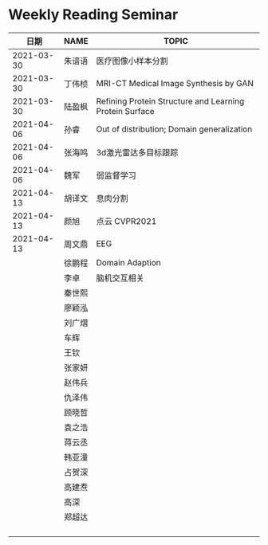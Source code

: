 # Weekly Reading Seminar

| 日期       | NAME            | TOPIC  |
| ---------- | --------------- | ------ |
| 2021-03-30 | 朱谙语          | 医疗图像小样本分割 |
| 2021-03-30 | 丁伟桢          | MRI-CT Medical Image Synthesis by GAN |
| 2021-03-30 | 陆盈枫          | Refining Protein Structure and Learning Protein Surface |
| 2021-04-06 | 孙睿 | Out of distribution; Domain generalization |
| 2021-04-06 | 张海鸣 | 3d激光雷达多目标跟踪 |
| 2021-04-06 | 魏军   | 弱监督学习 |
| 2021-04-13 | 胡译文 | 息肉分割 |
| 2021-04-13 | 颜旭 | 点云 CVPR2021 |
| 2021-04-13 | 周文鼎 | EEG |
|            | 徐鹏程 | Domain Adaption |
|            | 李卓 | 脑机交互相关 |
|            | 秦世熙 |                                                         |
|            | 廖颖泓 | |
|            | 刘广熠 | |
|            | 车辉 | |
| | 王钦 | |
| | 张家妍 | |
| | 赵伟兵 | |
| | 仇泽伟 | |
| | 顾晓哲 | |
| | 袁之浩 | |
| | 蒋云丞 | |
| | 韩亚潼 | |
| | 占贺深 | |
| | 高建焘 | |
| | 高深 | |
| | 郑超达 | |
| |        |  |
| |  | |
| |  | |
| |  | |



